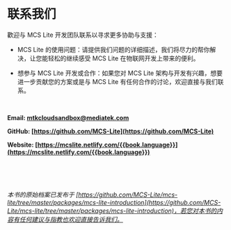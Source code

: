 # 联系我们

歡迎与 MCS Lite 开发团队联系以寻求更多协助与支援：

* MCS Lite 的使用问题：请提供我们问题的详细描述，我们将尽力的帮你解决，让您能轻松的继续感受 MCS Lite 在物联网开发上带来的便利。

* 想参与 MCS Lite 开发或合作：如果您对 MCS Lite 架构与开发有兴趣，想要进一步贡献您的方案或是与 MCS Lite 有任何合作的讨论，欢迎直接与我们联系。 

<br/>

**Email: [mtkcloudsandbox@mediatek.com](mailto:mtkcloudsandbox@mediatek.com)**

**GitHub: [https://github.com/MCS-Lite](https://github.com/MCS-Lite)**

**Website: [https://mcslite.netlify.com/{{book.language}}](https://mcslite.netlify.com/{{book.language}})**

<br/><br/><br/>


*本书的原始档案已发布于 [https://github.com/MCS-Lite/mcs-lite/tree/master/packages/mcs-lite-introduction](https://github.com/MCS-Lite/mcs-lite/tree/master/packages/mcs-lite-introduction)，若您对本书的内容有任何建议与指教也欢迎直接告诉我们。*